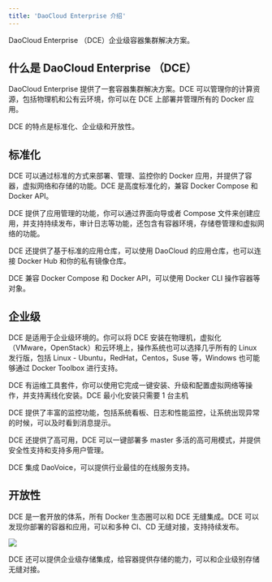 ```yaml
---
title: 'DaoCloud Enterprise 介绍'
---
```


DaoCloud Enterprise （DCE）企业级容器集群解决方案。


## 什么是 DaoCloud Enterprise （DCE）


DaoCloud Enterprise 提供了一套容器集群解决方案。DCE 可以管理你的计算资源，包括物理机和公有云环境，你可以在 DCE 上部署并管理所有的 Docker 应用。  

DCE 的特点是标准化、企业级和开放性。

## 标准化

DCE 可以通过标准的方式来部署、管理、监控你的 Docker 应用，并提供了容器，虚拟网络和存储的功能。DCE 是高度标准化的，兼容 Docker Compose 和 Docker API。

DCE 提供了应用管理的功能，你可以通过界面向导或者 Compose 文件来创建应用，并支持持续发布，审计日志等功能，还包含有容器环境，存储卷管理和虚拟网络的功能。

DCE 还提供了基于标准的应用仓库，可以使用 DaoCloud 的应用仓库，也可以连接 Docker Hub 和你的私有镜像仓库。

DCE 兼容 Docker Compose 和 Docker API，可以使用 Docker CLI 操作容器等对象。

## 企业级 

DCE 是适用于企业级环境的。你可以将 DCE 安装在物理机，虚拟化 （VMware，OpenStack）和云环境上，操作系统也可以选择几乎所有的 Linux 发行版，包括 Linux - Ubuntu，RedHat，Centos，Suse 等，Windows 也可能够通过 Docker
Toolbox 进行支持。

DCE 有运维工具套件，你可以使用它完成一键安装、升级和配置虚拟网络等操作，并支持离线化安装。DCE 最小化安装只需要 1 台主机

DCE 提供了丰富的监控功能，包括系统看板、日志和性能监控，让系统出现异常的时候，可以及时看到消息提示。

DCE 还提供了高可用，DCE 可以一键部署多 master 多活的高可用模式，并提供安全性支持和支持多用户管理。

DCE 集成 DaoVoice，可以提供行业最佳的在线服务支持。

## 开放性

DCE 是一套开放的体系，所有 Docker 生态圈可以和 DCE 无缝集成。DCE 可以发现你部署的容器和应用，可以和多种 CI、CD 无缝对接，支持持续发布。 

![](ecosystem.jpg)


DCE 还可以提供企业级存储集成，给容器提供存储的能力，可以和企业级别存储无缝对接。

